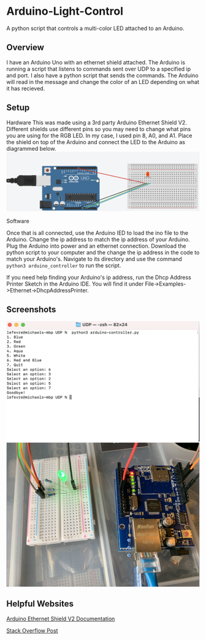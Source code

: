 # Arduino-Light-Control
A python script that controls a multi-color LED attached to an Arduino. 
## Overview
I have an Arduino Uno with an ethernet shield attached. The Arduino is running a script that listens to commands sent over UDP to a specified ip and port. I also have a python script that sends the commands. The Arduino will read in the message and change the color of an LED depending on what it has recieved. 

## Setup

Hardware
This was made using a 3rd party Arduino Ethernet Shield V2. Different shields use different pins so you may need to change what pins you are using for the RGB LED. In my case, I used pin 8, A0, and A1. Place the shield on top of the Arduino and connect the LED to the Arduino as diagrammed below. 
![Curcuit Diagram](diagram.png)


Software

Once that is all connected, use the Arduino IED to load the ino file to the Arduino. Change the ip address to match the ip address of your Arduino. Plug the Arduino into power and an ethernet connection. Download the python script to your computer and the change the ip address in the code to match your Arduino's. Navigate to its directory and use the command `python3 arduino_controller` to run the script. 

If you need help finding your Arduino's ip address, run the Dhcp Address Printer Sketch in the Arduino IDE. You will find it under File->Examples->Ethernet->DhcpAddressPrinter.


## Screenshots
![Screenshot of python script running](python-script.png)
![Picture of Arduino](arduino.png)


## Helpful Websites
[Arduino Ethernet Shield V2 Documentation](https://www.arduino.cc/en/Main/ArduinoEthernetShieldV2)

[Stack Overflow Post](https://stackoverflow.com/questions/18743962/python-send-udp-packet#18746406)



